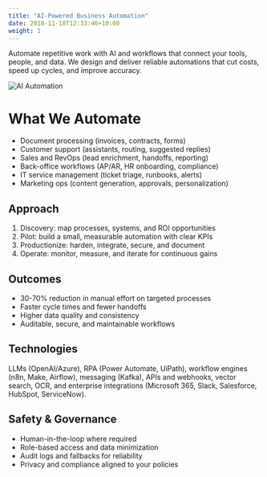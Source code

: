 ```yaml
---
title: "AI-Powered Business Automation"
date: 2018-11-18T12:33:46+10:00
weight: 1
---
```


Automate repetitive work with AI and workflows that connect your tools, people, and data. We design and deliver reliable automations that cut costs, speed up cycles, and improve accuracy.

![AI Automation](/images/illustrations/pointing.svg)

# What We Automate

- Document processing (invoices, contracts, forms)
- Customer support (assistants, routing, suggested replies)
- Sales and RevOps (lead enrichment, handoffs, reporting)
- Back-office workflows (AP/AR, HR onboarding, compliance)
- IT service management (ticket triage, runbooks, alerts)
- Marketing ops (content generation, approvals, personalization)

## Approach

1. Discovery: map processes, systems, and ROI opportunities
2. Pilot: build a small, measurable automation with clear KPIs
3. Productionize: harden, integrate, secure, and document
4. Operate: monitor, measure, and iterate for continuous gains

## Outcomes

- 30-70% reduction in manual effort on targeted processes
- Faster cycle times and fewer handoffs
- Higher data quality and consistency
- Auditable, secure, and maintainable workflows

## Technologies

LLMs (OpenAI/Azure), RPA (Power Automate, UiPath), workflow engines (n8n, Make, Airflow), messaging (Kafka), APIs and webhooks, vector search, OCR, and enterprise integrations (Microsoft 365, Slack, Salesforce, HubSpot, ServiceNow).

## Safety & Governance

- Human-in-the-loop where required
- Role-based access and data minimization
- Audit logs and fallbacks for reliability
- Privacy and compliance aligned to your policies
